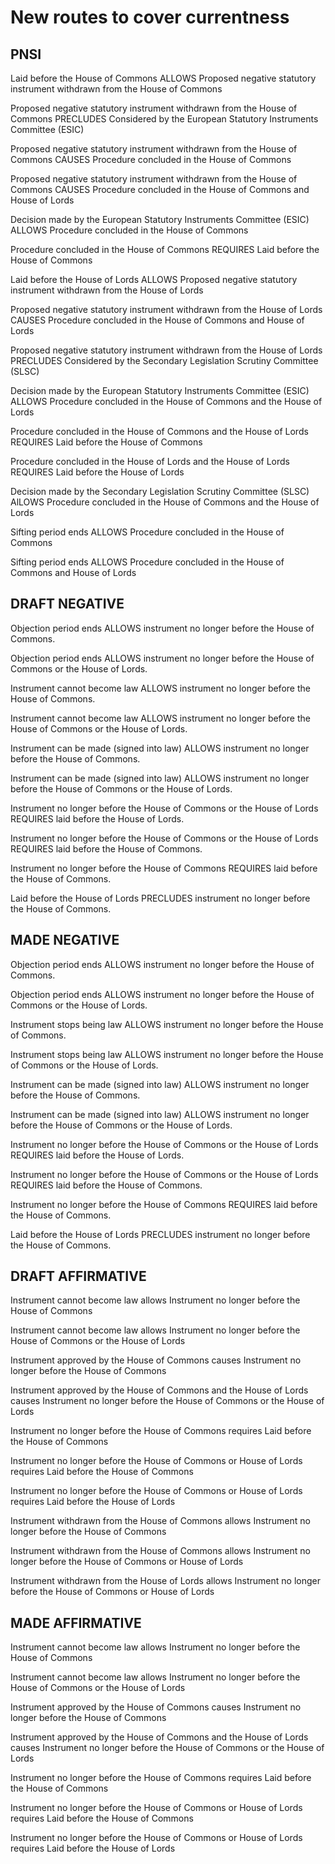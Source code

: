 # New routes to cover currentness

## PNSI

Laid before the House of Commons ALLOWS Proposed negative statutory instrument withdrawn from the House of Commons

Proposed negative statutory instrument withdrawn from the House of Commons PRECLUDES Considered by the European Statutory Instruments Committee (ESIC)

Proposed negative statutory instrument withdrawn from the House of Commons CAUSES Procedure concluded in the House of Commons

Proposed negative statutory instrument withdrawn from the House of Commons CAUSES Procedure concluded in the House of Commons and House of Lords

Decision made by the European Statutory Instruments Committee (ESIC) ALLOWS Procedure concluded in the House of Commons

Procedure concluded in the House of Commons REQUIRES Laid before the House of Commons

Laid before the House of Lords ALLOWS Proposed negative statutory instrument withdrawn from the House of Lords

Proposed negative statutory instrument withdrawn from the House of Lords CAUSES Procedure concluded in the House of Commons and House of Lords

Proposed negative statutory instrument withdrawn from the House of Lords PRECLUDES Considered by the Secondary Legislation Scrutiny Committee (SLSC)

Decision made by the European Statutory Instruments Committee (ESIC) ALLOWS Procedure concluded in the House of Commons and the House of Lords

Procedure concluded in the House of Commons and the House of Lords REQUIRES Laid before the House of Commons

Procedure concluded in the House of Lords and the House of Lords REQUIRES Laid before the House of Lords

Decision made by the Secondary Legislation Scrutiny Committee (SLSC) AlLOWS Procedure concluded in the House of Commons and the House of Lords

Sifting period ends ALLOWS Procedure concluded in the House of Commons

Sifting period ends ALLOWS Procedure concluded in the House of Commons and House of Lords


## DRAFT NEGATIVE

Objection period ends ALLOWS instrument no longer before the House of Commons.

Objection period ends ALLOWS instrument no longer before the House of Commons or the House of Lords.

Instrument cannot become law ALLOWS instrument no longer before the House of Commons.

Instrument cannot become law ALLOWS instrument no longer before the House of Commons or the House of Lords.

Instrument can be made (signed into law) ALLOWS instrument no longer before the House of Commons.

Instrument can be made (signed into law) ALLOWS instrument no longer before the House of Commons or the House of Lords.

Instrument no longer before the House of Commons or the House of Lords REQUIRES laid before the House of Lords.

Instrument no longer before the House of Commons or the House of Lords REQUIRES laid before the House of Commons.

Instrument no longer before the House of Commons REQUIRES laid before the House of Commons.

Laid before the House of Lords PRECLUDES instrument no longer before the House of Commons.

## MADE NEGATIVE

Objection period ends ALLOWS instrument no longer before the House of Commons.

Objection period ends ALLOWS instrument no longer before the House of Commons or the House of Lords.

Instrument stops being law ALLOWS instrument no longer before the House of Commons.

Instrument stops being law ALLOWS instrument no longer before the House of Commons or the House of Lords.

Instrument can be made (signed into law) ALLOWS instrument no longer before the House of Commons.

Instrument can be made (signed into law) ALLOWS instrument no longer before the House of Commons or the House of Lords.

Instrument no longer before the House of Commons or the House of Lords REQUIRES laid before the House of Lords.

Instrument no longer before the House of Commons or the House of Lords REQUIRES laid before the House of Commons.

Instrument no longer before the House of Commons REQUIRES laid before the House of Commons.

Laid before the House of Lords PRECLUDES instrument no longer before the House of Commons.

## DRAFT AFFIRMATIVE

Instrument cannot become law allows Instrument no longer before the House of Commons

Instrument cannot become law allows Instrument no longer before the House of Commons or the House of Lords

Instrument approved by the House of Commons causes Instrument no longer before the House of Commons

Instrument approved by the House of Commons and the House of Lords causes Instrument no longer before the House of Commons or the House of Lords

Instrument no longer before the House of Commons requires Laid before the House of Commons

Instrument no longer before the House of Commons or House of Lords requires Laid before the House of Commons

Instrument no longer before the House of Commons or House of Lords requires Laid before the House of Lords

Instrument withdrawn from the House of Commons allows Instrument no longer before the House of Commons

Instrument withdrawn from the House of Commons allows Instrument no longer before the House of Commons or House of Lords

Instrument withdrawn from the House of Lords allows Instrument no longer before the House of Commons or House of Lords

## MADE AFFIRMATIVE

Instrument cannot become law allows Instrument no longer before the House of Commons

Instrument cannot become law allows Instrument no longer before the House of Commons or the House of Lords

Instrument approved by the House of Commons causes Instrument no longer before the House of Commons

Instrument approved by the House of Commons and the House of Lords causes Instrument no longer before the House of Commons or the House of Lords

Instrument no longer before the House of Commons requires Laid before the House of Commons

Instrument no longer before the House of Commons or House of Lords requires Laid before the House of Commons

Instrument no longer before the House of Commons or House of Lords requires Laid before the House of Lords